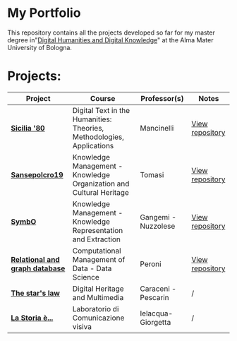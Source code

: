# My Portfolio
This repository contains all the projects developed so far for my master degree in"[Digital Humanities and Digital Knowledge](https://corsi.unibo.it/2cycle/DigitalHumanitiesKnowledge)" at the Alma Mater University of Bologna. 

# Projects:
|**Project**|**Course**|**Professor(s)**|**Notes**
|---|---|---|---|
|**[Sicilia '80 ](https://giorgimariachiara.github.io/DTTH/index.html)**|Digital Text in the Humanities: Theories, Methodologies, Applications|Mancinelli|[View repository](https://github.com/giorgimariachiara/DTTH) 
|**[Sansepolcro19](https://sansepolcro19.github.io/korganization//)**|Knowledge Management - Knowledge Organization and Cultural Heritage|Tomasi|[View repository](https://github.com/off-lod/orlando-furioso.git)
|**[SymbO](https://giorgimariachiara.github.io/KRKE/index.html)**|   Knowledge Management - Knowledge Representation and Extraction|Gangemi - Nuzzolese|[View repository](https://github.com/giorgimariachiara/KRKE)
|**[Relational and graph database](https://github.com/ljutach/Ed-Edd-n-Eddie/blob/main/jupyternotebook./DatascienceJupyternotebook.ipynb)**|Computational Management of Data - Data Science|Peroni|[View repository](https://github.com/ljutach/Ed-Edd-n-Eddie)
|**[The star's law](https://docs.google.com/presentation/d/1xa2DAMntqo1wkYbs3VFkKU-WEnblPA_Ayixb7Lzytg0/edit?usp=sharing)**|Digital Heritage and Multimedia|Caraceni - Pescarin|/
|**[La Storia è...]()**|Laboratorio di Comunicazione visiva|Ielacqua- Giorgetta|/
